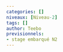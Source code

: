 ```yaml
---
categories: []
niveaux: [Niveau-2]
tags: []
author: Teebo
previsionnels:
- stage embarqué N2
---
```


<!--more-->
